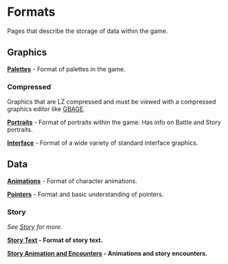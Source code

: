 # Formats

Pages that describe the storage of data within the game.

## Graphics

**[Palettes](?a=formats/palettes)** - Format of palettes in the game.

### Compressed

Graphics that are LZ compressed and must be viewed with a compressed graphics editor like [GBAGE](?a=tools/gbage).

**[Portraits](?a=formats/portraits)** - Format of portraits within the game. Has info on Battle and Story portraits.

**[Interface](?a=formats/interfacegfx)** - Format of a wide variety of standard interface graphics.

## Data

**[Animations](?a=formats/animations)** - Format of character animations.

**[Pointers](?a=formats/pointers)** - Format and basic understanding of pointers.

### Story

*See [Story](?a=formats/story/index) for more.*

**[Story Text](?a=formats/story/text) - Format of story text.**

**[Story Animation and Encounters](?a=formats/story/animations) - Animations and story encounters.**
